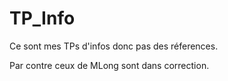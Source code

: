 # TP_Info

Ce sont mes TPs d'infos donc pas des réferences.

Par contre ceux de MLong sont dans correction.
